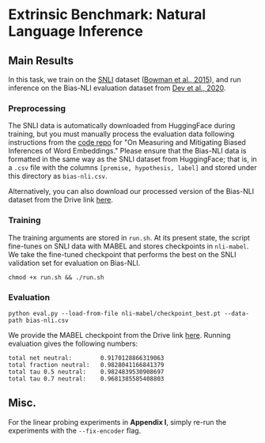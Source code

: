 # Extrinsic Benchmark: Natural Language Inference

## Main Results

In this task, we train on the [SNLI](https://nlp.stanford.edu/projects/snli/) dataset ([Bowman et al., 2015](https://nlp.stanford.edu/pubs/snli_paper.pdf)), and run inference on the Bias-NLI evaluation dataset from [Dev et al., 2020](https://ojs.aaai.org/index.php/AAAI/article/view/6267). 

### Preprocessing

The SNLI data is automatically downloaded from HuggingFace during training, but you must manually process the evaluation data 
following instructions from the [code repo](https://github.com/sunipa/On-Measuring-and-Mitigating-Biased-Inferences-of-Word-Embeddings) for "On Measuring and Mitigating Biased Inferences of Word Embeddings." Please ensure that the Bias-NLI data is formatted in the same way as the SNLI dataset from HuggingFace; that is, in a `.csv` file with the columns `[premise, hypothesis, label]` and stored under this directory as `bias-nli.csv`. 

Alternatively, you can also download our processed version of the Bias-NLI dataset from the Drive link [here](https://drive.google.com/file/d/1eC003yjOHjkp5-TGyVXW1emlV80qB7Yl/view?usp=sharing). 

### Training

The training arguments are stored in `run.sh`. At its present state, the script fine-tunes on SNLI data with MABEL and stores checkpoints in `nli-mabel`. 
We take the fine-tuned checkpoint that performs the best on the SNLI validation set for evaluation on Bias-NLI. 

```
chmod +x run.sh && ./run.sh
```

### Evaluation

```
python eval.py --load-from-file nli-mabel/checkpoint_best.pt --data-path bias-nli.csv
```

We provide the MABEL checkpoint from the Drive link [here](https://drive.google.com/file/d/1cOSnepKz0o_577oeYmgq8fgk5P9-83Vk/view?usp=sharing). Running evaluation gives the following numbers:

```
total net neutral:        0.9170128866319063
total fraction neutral:   0.9828041166841379
total tau 0.5 neutral:    0.9824839530908697
total tau 0.7 neutral:    0.9681385585408803
```


## Misc.

For the linear probing experiments in **Appendix I**, simply re-run the experiments with the `--fix-encoder` flag. 

